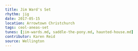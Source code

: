 ```yaml
---
title: Jim Ward's Set
rhythm: jig
date: 2017-05-15
location: Arrowtown Christchurch
tags: ceol-aneas-set
tunes: [jim-wards.md, saddle-the-pony.md, haunted-house.md]
contributor: Karen Reid
source: Wellington
---
```

